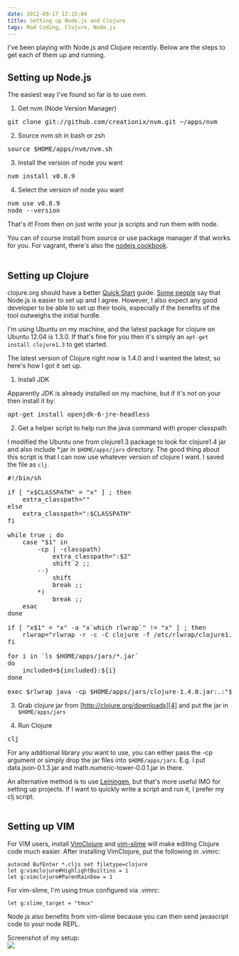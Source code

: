 ```yaml
---
date: 2012-09-17 12:15:04
title: Setting up Node.js and Clojure
tags: Mad Coding, Clojure, Node.js
---
```

I've been playing with Node.js and Clojure recently. Below are the steps to get
each of them up and running.

## **Setting up Node.js**

The easiest way I've found so far is to use nvm.

1. Get nvm (Node Version Manager)

<pre class="brush:bash">
git clone git://github.com/creationix/nvm.git ~/apps/nvm
</pre>

2. Source nvm.sh in bash or zsh

<pre class="brush:bash">
source $HOME/apps/nvm/nvm.sh
</pre>

3. Install the version of node you want

<pre class="brush:bash">
nvm install v0.8.9
</pre>

4. Select the version of node you want

<pre class="brush:bash">
nvm use v0.8.9
node --version
</pre>

That's it! From then on just write your js scripts and run them with node.

You can of course install from source or use package manager if that works for
you. For vagrant, there's also the [nodejs cookbook][1].
<br/>
<br/>

## **Setting up Clojure**

clojure.org should have a better [Quick Start][2] guide. [Some people][3] say that
Node.js is easier to set up and I agree. However, I also expect any good
developer to be able to set up their tools, especially if the benefits of the
tool outweighs the initial hurdle.

I'm using Ubuntu on my machine, and the latest package for clojure on Ubuntu
12.04 is 1.3.0. If that's fine for you then it's simply an `apt-get install
clojure1.3` to get started.

The latest version of Clojure right now is 1.4.0 and I wanted the latest, so
here's how I got it set up.

1. Install JDK  
  
Apparently JDK is already installed on my machine, but if it's not on your then
install it by:

<pre class="brush:bash">
apt-get install openjdk-6-jre-headless
</pre>

2. Get a helper script to help run the java command with proper classpath  
  
I modified the Ubuntu one from clojure1.3 package to look for clojure1.4 jar and
also include \*.jar in `$HOME/apps/jars` directory. The good thing about this
script is that I can now use whatever version of clojure I want. I saved the
file as `clj`.

<pre class="brush:bash">
#!/bin/sh

if [ "x$CLASSPATH" = "x" ] ; then
	extra_classpath=""
else
	extra_classpath=":$CLASSPATH"
fi

while true ; do
	case "$1" in
		-cp | -classpath)
			extra_classpath=":$2"
			shift 2 ;;
		--)
			shift
			break ;;
		*)
			break ;;
	esac
done

if [ "x$1" = "x" -a "x`which rlwrap`" != "x" ] ; then
	rlwrap="rlwrap -r -c -C clojure -f /etc/rlwrap/clojure1.4 -b (){}[],^%\$#@\"\";:''|\\"
fi

for i in `ls $HOME/apps/jars/*.jar`
do
    included=${included}:${i}
done

exec $rlwrap java -cp $HOME/apps/jars/clojure-1.4.0.jar:.:"$included""$extra_classpath" clojure.main "$@"
</pre>

3. Grab clojure jar from [http://clojure.org/downloads][4] and put the jar in
   `$HOME/apps/jars`

4. Run Clojure

<pre class="brush:bash">
clj
</pre>

For any additional library you want to use, you can either pass the -cp argument
or simply drop the jar files into `$HOME/apps/jars`. E.g. I put
data.json-0.1.3.jar and math.numeric-tower-0.0.1.jar in there.

An alternative method is to use [Leiningen][5], but that's more useful IMO for
setting up projects. If I want to quickly write a script and run it, I prefer my
clj script.
<br/>
<br/>

## **Setting up VIM**

For VIM users, install [VimClojure][6] and [vim-slime][7] will make editing
Clojure code much easier. After installing VimClojure, put the following in
.vimrc:

~~~
autocmd BufEnter *.cljs set filetype=clojure
let g:vimclojure#HighlightBuiltins = 1
let g:vimclojure#ParenRainbow = 1
~~~

For vim-slime, I'm using tmux configured via .vimrc:

~~~
let g:slime_target = "tmux"
~~~

Node.js also benefits from vim-slime because you can then send javascript code
to your node REPL.

Screenshot of my setup:  
![](http://imagedatastore.appspot.com/ahBzfmltYWdlZGF0YXN0b3JlcgwLEgVpbWFnZRjxLgw)


  [1]: http://community.opscode.com/cookbooks/nodejs
  [2]: http://clojure.org/getting_started
  [3]: http://arnorhs.com/2011/03/02/why-is-node-js-becoming-more-popular-than-clojure/
  [4]: http://clojure.org/downloads
  [5]: https://github.com/technomancy/leiningen
  [6]: https://github.com/vim-scripts/VimClojure
  [7]: https://github.com/jpalardy/vim-slime

